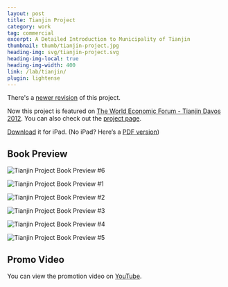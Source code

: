 ```yaml
---
layout: post
title: Tianjin Project
category: work
tag: commercial
excerpt: A Detailed Introduction to Municipality of Tianjin
thumbnail: thumb/tianjin-project.jpg
heading-img: svg/tianjin-project.svg
heading-img-local: true
heading-img-width: 400
link: /lab/tianjin/
plugin: lightense
---
```


<p class="note">There's a <a href="/work/tianjin-project-revision/">newer revision</a> of this project.</p>

<p class="note">Now this project is featured on <a href="/work/tianjin-project-wef/">The World Economic Forum - Tianjin Davos 2012</a>. You can also check out the <a href="/lab/tianjin/">project page</a>.</p>

<p class="download"><a href="{{ site.download }}/Tianjin.ibooks">Download</a> it for iPad. (No iPad? Here’s a <a href="{{ site.download }}/Tianjin.pdf">PDF version</a>)</p>

<h2>Book Preview</h2>

<p><img class="no-enlarge" src="{{ site.file }}/tianjin-project-preview-merged.jpg" alt="Tianjin Project Book Preview #6"></p>

<p><img class="no-enlarge" src="{{ site.file }}/tianjin-project-preview-01.jpg" alt="Tianjin Project Book Preview #1"></p>

<p><img class="no-enlarge" src="{{ site.file }}/tianjin-project-preview-02.jpg" alt="Tianjin Project Book Preview #2"></p>

<p><img class="no-enlarge" src="{{ site.file }}/tianjin-project-preview-03.jpg" alt="Tianjin Project Book Preview #3"></p>

<p><img class="no-enlarge" src="{{ site.file }}/tianjin-project-preview-04.jpg" alt="Tianjin Project Book Preview #4"></p>

<p><img class="no-enlarge" src="{{ site.file }}/tianjin-project-preview-05.jpg" alt="Tianjin Project Book Preview #5"></p>

<h2>Promo Video</h2>

<p>You can view the promotion video on <a href="https://youtu.be/dk2Fg8WJ3-o">YouTube</a>.</p>
